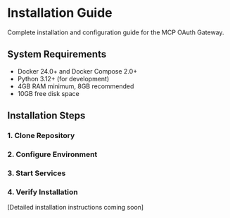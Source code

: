 # Installation Guide

Complete installation and configuration guide for the MCP OAuth Gateway.

## System Requirements

- Docker 24.0+ and Docker Compose 2.0+
- Python 3.12+ (for development)
- 4GB RAM minimum, 8GB recommended
- 10GB free disk space

## Installation Steps

### 1. Clone Repository
### 2. Configure Environment  
### 3. Start Services
### 4. Verify Installation

[Detailed installation instructions coming soon]